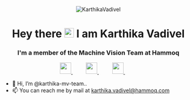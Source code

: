 

<p align="center"> <img src="https://user-images.githubusercontent.com/97623475/160863449-d7216d9d-584c-46e2-8e36-88457a715829.jpg" alt="KarthikaVadivel" />

<h1 align="center">
Hey there <img src="https://media.giphy.com/media/hvRJCLFzcasrR4ia7z/giphy.gif" width="25px"> I am Karthika Vadivel </h1>
<h3 align="center">I'm a member of the Machine Vision Team at Hammoq </h3>
 
 <p align='center'>
   <a href="https://www.linkedin.com/in/karthivadivel/">
     <img height="30"  src="https://raw.githubusercontent.com/peterthehan/peterthehan/master/assets/linkedin.svg" />
   </a>&nbsp;&nbsp;&nbsp;&nbsp;&nbsp;&nbsp;&nbsp;&nbsp;
   
   <a href= "https://github.com/karthika-mv-team/karthika-mv-team/files/8381579/karthika_CV.2.pdf" >
     <img height="30" src="https://user-images.githubusercontent.com/42571681/104204802-a7ad9600-53fb-11eb-96aa-2f0bf4718a9d.png" />
   </a>&nbsp;&nbsp;&nbsp;&nbsp;&nbsp;&nbsp;&nbsp;&nbsp;

   <a href= "mailto:karthika.vadivel@hammoq.com" >
     <img height="30" src="https://user-images.githubusercontent.com/42571681/104142413-7f854f00-5389-11eb-859d-c95489ec0e50.png" />
   </a>&nbsp;&nbsp;&nbsp;&nbsp;&nbsp;&nbsp;&nbsp;&nbsp;

<br />
 
- 👋 Hi, I’m @karthika-mv-team..
- 📫 You can reach me by mail at karthika.vadivel@hammoq.com

<!---
karthika-mv-team/karthika-mv-team is a ✨ special ✨ repository because its `README.md` (this file) appears on your GitHub profile.
You can click the Preview link to take a look at your changes.
--->
